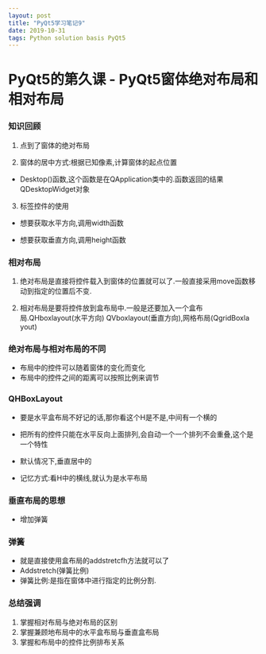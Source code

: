 ```yaml
---
layout: post
title: "PyQt5学习笔记9"
date: 2019-10-31 
tags: Python solution basis PyQt5
---
```


  
# PyQt5的第久课 - PyQt5窗体绝对布局和相对布局

### 知识回顾

1. 点到了窗体的绝对布局

2. 窗体的居中方式:根据已知像素,计算窗体的起点位置

- Desktop()函数,这个函数是在QApplication类中的.函数返回的结果QDesktopWidget对象

3. 标签控件的使用
- 想要获取水平方向,调用width函数

- 想要获取垂直方向,调用height函数



### 相对布局
1. 绝对布局是直接将控件载入到窗体的位置就可以了.一般直接采用move函数移动到指定的位置后不变.

2. 相对布局是要将控件放到盒布局中.一般是还要加入一个盒布局.QHboxlayout(水平方向) QVboxlayout(垂直方向),网格布局(QgridBoxla yout)


### 绝对布局与相对布局的不同
- 布局中的控件可以随着窗体的变化而变化
- 布局中的控件之间的距离可以按照比例来调节


### QHBoxLayout

- 要是水平盒布局不好记的话,那你看这个H是不是,中间有一个横的

- 把所有的控件只能在水平反向上面排列,会自动一个一个排列不会重叠,这个是一个特性
- 默认情况下,垂直居中的
- 记忆方式:看H中的横线,就认为是水平布局


### 垂直布局的思想
- 增加弹簧


### 弹簧
- 就是直接使用盒布局的addstretcfh方法就可以了
- Addstretch(弹簧比例)
- 弹簧比例:是指在窗体中进行指定的比例分割.


### 总结强调
1. 掌握相对布局与绝对布局的区别
2. 掌握兼顾地布局中的水平盒布局与垂直盒布局
3. 掌握和布局中的控件比例排布关系



